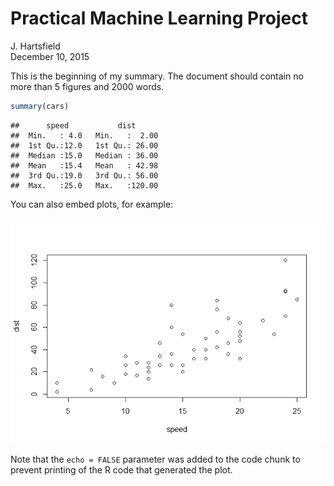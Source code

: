 # Practical Machine Learning Project
J. Hartsfield  
December 10, 2015  

This is the beginning of my summary.  The document should contain no more than 5 figures and 2000 words.

```r
summary(cars)
```

```
##      speed           dist       
##  Min.   : 4.0   Min.   :  2.00  
##  1st Qu.:12.0   1st Qu.: 26.00  
##  Median :15.0   Median : 36.00  
##  Mean   :15.4   Mean   : 42.98  
##  3rd Qu.:19.0   3rd Qu.: 56.00  
##  Max.   :25.0   Max.   :120.00
```

You can also embed plots, for example:

![](index_files/figure-html/unnamed-chunk-2-1.png) 

Note that the `echo = FALSE` parameter was added to the code chunk to prevent printing of the R code that generated the plot.
